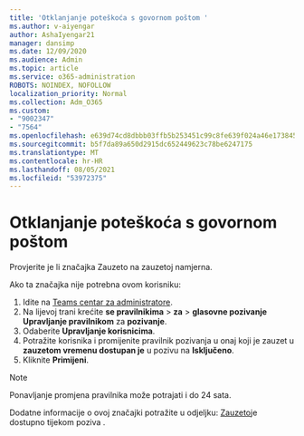 ```yaml
---
title: 'Otklanjanje poteškoća s govornom poštom '
ms.author: v-aiyengar
author: AshaIyengar21
manager: dansimp
ms.date: 12/09/2020
ms.audience: Admin
ms.topic: article
ms.service: o365-administration
ROBOTS: NOINDEX, NOFOLLOW
localization_priority: Normal
ms.collection: Adm_O365
ms.custom:
- "9002347"
- "7564"
ms.openlocfilehash: e639d74cd8dbbb03ffb5b253451c99c8fe639f024a46e173845a0f4d322e43ca
ms.sourcegitcommit: b5f7da89a650d2915dc652449623c78be6247175
ms.translationtype: MT
ms.contentlocale: hr-HR
ms.lasthandoff: 08/05/2021
ms.locfileid: "53972375"
---
```

# <a name="troubleshooting-voicemail"></a>Otklanjanje poteškoća s govornom poštom

Provjerite je li značajka Zauzeto na zauzetoj namjerna.

Ako ta značajka nije potrebna ovom korisniku:

1. Idite na [Teams centar za administratore](https://admin.teams.microsoft.com/policies/calling).
1. Na lijevoj trani krećite **se pravilnikima**  >  **za**  >  **glasovne pozivanje Upravljanje pravilnikom** za **pozivanje**.
1. Odaberite **Upravljanje korisnicima**.
1. Potražite korisnika i promijenite pravilnik pozivanja u onaj koji je zauzet u **zauzetom vremenu dostupan je** u pozivu na **Isključeno**.
1. Kliknite **Primijeni**.
> [!NOTE]
> Ponavljanje promjena pravilnika može potrajati i do 24 sata.

Dodatne informacije o ovoj značajki potražite u odjeljku: [Zauzeto](https://docs.microsoft.com/microsoftteams/teams-calling-policy#busy-on-busy-is-available-while-in-a-call)je dostupno tijekom poziva .
